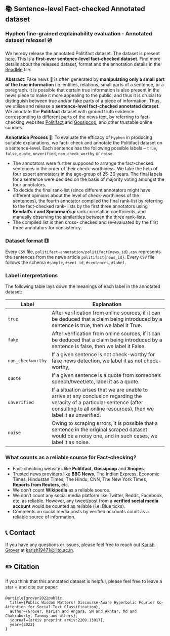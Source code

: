 
## 📚 Sentence-level Fact-checked Annotated dataset
### Hyphen fine-grained explainability evaluation - Annotated dataset *release*! 💿
 
We hereby release the annotated Politifact dataset. The dataset is present [here](annotation). This is a **first-ever sentence-level fact-checked dataset**. Find more details about the released dataset, format and the annotation details in the [ReadMe](annotation/annotation.md) file. 

**Abstract**: Fake news 📰 is often generated by **manipulating only a small part of the true information** i.e. entities, relations, small parts of a sentence, or a paragraph. It is possible that certain true information is also present in the news piece to make it more appealing to the public, and thus it is crucial to distinguish between true and/or fake parts of a piece of information. Thus, we utilise and release a **sentence-level fact-checked annotated dataset**. We annotate the **Politifact** dataset with ground truth evidence corresponding to different parts of the news text, by referring to fact-checking websites [Politifact](https://www.politifact.com/) and [Gossipcop](https://www.snopes.com/), and other trustable online sources. 

 **Annotation Process** 📝: To evaluate the efficacy of `Hyphen` in producing suitable explanations, we fact- check and annotate the Politifact dataset on a sentence-level. Each sentence has the following possible labels – `true`, `false`, `quote`, `unverified`, `non_check_worthy` or `noise`. 
 - The annotators were further supposed to arrange the fact-checked sentences in the order of their check-worthiness. We take the help of four expert annotators in the age-group of 25-30 years. The final labels for a sentence were decided on the basis of majority voting amongst the four annotators. 
 - To decide the final rank-list (since different annotators might have different opinions about the level of check-worthiness of the sentences), the fourth annotator compiled the final rank-list by referring to the fact-checked rank- lists by the first three annotators using **Kendall’s $\tau$ and Spearman’s $\rho$** rank correlation coefficients, and manually observing the similarities between the three rank-lists. 
 - The compiled list is then cross- checked and re-evaluated by the first three annotators for consistency.

 ### Dataset format ⚅
 
 Every `CSV` file, `politifact-annotation/politifact{news_id}.csv` represents the sentences from the news article `politifact{news_id}`. Every `CSV` file follows the schema `#sample`, `#sent_id`, `#sentences`, `#label`. 


 ### Label interpretations

 The following table lays down the meanings of each label in the annotated dataset:

| **Label** | **Explanation** |
|---|---|
| `true` | After verification from online sources, if it can be deduced that a claim being introduced by a sentence is true, then we label it True. |
| `fake` | After verification from online sources, if it can be deduced that a claim being introduced by a sentence is false, then we label it False. |
| `non_checkworthy` | If a given sentence is not check-worthy for fake news detection, we label it as not check-worthy, |
| `quote` | If a given sentence is a quote from someone’s speech/tweet/etc, label it as a quote. |
| `unverified` | If a situation arises that we are unable to arrive at any conclusion regarding the veracity of a particular sentence (after consulting to all online resources), then we label it as unverified.  |
| `noise` | Owing to scraping errors, it is possible that a sentence in the original scraped dataset would be a noisy one, and in such cases, we label it as noise. |


### What counts as a reliable source for Fact-checking?
- Fact-checking websites like **Politifact**, **Gossipcop** and **Snopes**.
- Trusted news providers like **BBC News**, The Indian Express, Economic Times, Hindustan Times, The Hindu, CNN, The New York Times, **Reports from Reuters**, etc.
- We don’t count **Wikipedia** as a reliable source.
- We don’t count any social media platform like Twitter, Reddit, Facebook, etc, as reliable. However, any tweet/post from a **verified social media account** would be counted as reliable (i.e. Blue ticks).
- Comments on social media posts by verified accounts count as a reliable source of information. 

## 📞 Contact
If you have any questions or issues, please feel free to reach out [Karish Grover](https://karish-grover.github.io/) at <a href="mailto:karish19471@iiitd.ac.in">karish19471@iiitd.ac.in</a>.

## ✏️ Citation

If you think that this annotated dataset is helpful, please feel free to leave a star ⭐️ and cite our paper:

```
@article{grover2022public,
  title={Public Wisdom Matters! Discourse-Aware Hyperbolic Fourier Co-Attention for Social-Text Classification},
  author={Grover, Karish and Angara, SM and Akhtar, Md and Chakraborty, Tanmoy and others},
  journal={arXiv preprint arXiv:2209.13017},
  year={2022}
}
```